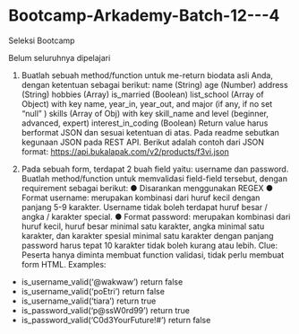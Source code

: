 # Bootcamp-Arkademy-Batch-12---4
Seleksi Bootcamp

Belum seluruhnya dipelajari

1. Buatlah sebuah method/function untuk me-return biodata asli Anda, dengan ketentuan sebagai berikut:
name (String)
age (Number)
address (String)
hobbies (Array)
is_married (Boolean)
list_school (Array of Object) with key name, year_in, year_out, and major (if any, if no set “null” )
skills (Array of Obj) with key skill_name and level (beginner, advanced, expert)
interest_in_coding (Boolean)
    Return value harus berformat JSON dan sesuai ketentuan di atas.
Pada readme sebutkan kegunaan JSON pada REST API.
Berikut adalah contoh dari JSON format: https://api.bukalapak.com/v2/products/f3vi.json


2. Pada sebuah form, terdapat 2 buah field yaitu: username dan password. Buatlah method/function untuk memvalidasi field-field tersebut, dengan requirement sebagai berikut:
● Disarankan menggunakan REGEX
● Format username: merupakan kombinasi dari huruf kecil dengan panjang 5-9 karakter. Username tidak boleh terdapat huruf besar / angka / karakter special.
● Format password: merupakan kombinasi dari huruf kecil, huruf besar minimal satu karakter, angka minimal satu karakter, dan karakter spesial minimal satu karakter dengan panjang password harus tepat 10 karakter tidak boleh kurang atau lebih.
Clue:
Peserta hanya diminta membuat function validasi, tidak perlu membuat form HTML.
Examples:
- is_username_valid(‘@wakwaw’)
    return false
-  is_username_valid(‘poEtri’)
    return false
-  is_username_valid(‘tiara’)
    return true
-  is_password_valid(‘p@ssW0rd99’)
    return true
-  is_password_valid(‘C0d3YourFuture!#’)
    return false


